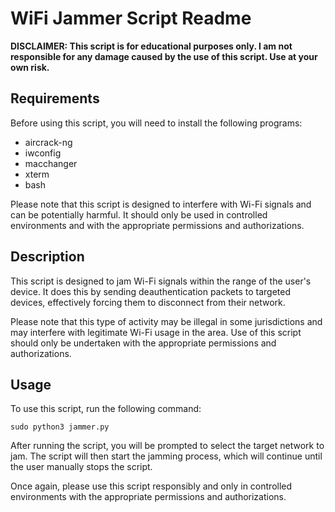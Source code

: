 # WiFi Jammer Script Readme

**DISCLAIMER: This script is for educational purposes only. I am not responsible for any damage caused by the use of this script. Use at your own risk.**

## Requirements
Before using this script, you will need to install the following programs:
- aircrack-ng
- iwconfig
- macchanger
- xterm
- bash

Please note that this script is designed to interfere with Wi-Fi signals and can be potentially harmful. It should only be used in controlled environments and with the appropriate permissions and authorizations.

## Description
This script is designed to jam Wi-Fi signals within the range of the user's device. It does this by sending deauthentication packets to targeted devices, effectively forcing them to disconnect from their network.

Please note that this type of activity may be illegal in some jurisdictions and may interfere with legitimate Wi-Fi usage in the area. Use of this script should only be undertaken with the appropriate permissions and authorizations.

## Usage
To use this script, run the following command:

```
sudo python3 jammer.py
```



After running the script, you will be prompted to select the target network to jam. The script will then start the jamming process, which will continue until the user manually stops the script.

Once again, please use this script responsibly and only in controlled environments with the appropriate permissions and authorizations.
